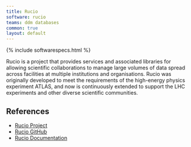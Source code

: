 ```yaml
---
title: Rucio
software: rucio
teams: ddm databases
common: true
layout: default
---
```


{% include softwarespecs.html %}

Rucio is a project that provides services and associated libraries for allowing scientific collaborations to manage large volumes of data spread across facilities at multiple institutions and organisations. Rucio was originally developed to meet the requirements of the high-energy physics experiment ATLAS, and now is continuously extended to support the LHC experiments and other diverse scientific communities.

## References

- [Rucio Project](https://rucio.cern.ch/)
- [Rucio GitHub](https://github.com/rucio/rucio)
- [Rucio Documentation](https://rucio.cern.ch/documentation/)

